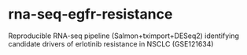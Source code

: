 # rna-seq-egfr-resistance
Reproducible RNA-seq pipeline (Salmon+tximport+DESeq2) identifying candidate drivers of erlotinib resistance in NSCLC (GSE121634)
